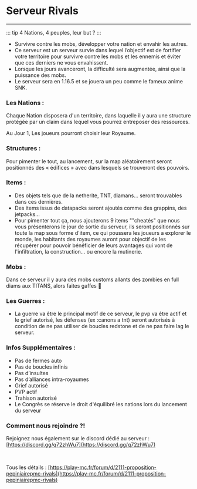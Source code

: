 # Serveur Rivals

-----

::: tip 4 Nations, 4 peuples, leur but ?
:::

* Survivre contre les mobs, développer votre nation et envahir les autres.
* Ce serveur est un serveur survie dans lequel l’objectif est de fortifier votre territoire pour survivre contre les mobs et les ennemis et éviter que ces derniers ne vous envahissent.
* Lorsque les jours avanceront, la difficulté sera augmentée, ainsi que la puissance des mobs.
* Le serveur sera en 1.16.5 et se jouera un peu comme le fameux anime SNK.

### Les Nations :

Chaque Nation disposera d'un territoire, dans laquelle il y aura une structure protégée par un claim dans lequel vous pourrez entreposer des ressources.

Au Jour 1, Les joueurs pourront choisir leur Royaume.

### Structures :

Pour pimenter le tout, au lancement, sur la map aléatoirement seront positionnés des « édifices » avec dans lesquels se trouveront des pouvoirs.

### Items :

* Des objets tels que de la netherite, TNT, diamans... seront trouvables dans ces dernières.
* Des items issus de datapacks seront ajoutés comme des grappins, des jetpacks…
* Pour pimenter tout ça, nous ajouterons 9 items ""cheatés" que nous vous présenterons le jour de sortie du serveur, ils seront positionnés sur toute la map sous forme d'item, ce qui poussera les joueurs a explorer le monde, les habitants des royaumes auront pour objectif de les récupérer pour pouvoir bénéficier de leurs avantages qui vont de l'infiltration, la construction... ou encore la mutinerie.

### Mobs :

Dans ce serveur il y aura des mobs customs allants des zombies en full diams aux TITANS, alors faites gaffes 🙂

### Les Guerres :

* La guerre va être le principal motif de ce serveur, le pvp va être actif et le grief autorisé, les défenses (ex :canons a tnt) seront autorisés à condition de ne pas utiliser de boucles redstone et de ne pas faire lag le serveur.

### Infos Supplémentaires :

* Pas de fermes auto
* Pas de boucles infinis
* Pas d’insultes
* Pas d’alliances intra-royaumes
* Grief autorisé
* PVP actif
* Trahison autorisé
* Le Congrès se réserve le droit d'équilibré les nations lors du lancement du serveur

### Comment nous rejoindre ?!

Rejoignez nous également sur le discord dédié au serveur : [https://discord.gg/q72zhWu7](https://discord.gg/q72zhWu7)

<br/>

Tous les détails : [https://play-mc.fr/forum/d/2111-proposition-pepiniairepmc-rivals](https://play-mc.fr/forum/d/2111-proposition-pepiniairepmc-rivals)

